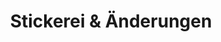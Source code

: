---
title: "Stickerei & Änderungen"
url: /bargteheide/stickerei-und-aenderungen/
shop: Schneiderei
---